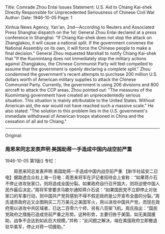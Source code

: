 Title: Comrade Zhou Enlai Issues Statement: U.S. Aid to Chiang Kai-shek Directly Responsible for Unprecedented Seriousness of Chinese Civil War
Author:
Date: 1946-10-05
Page: 1

Xinhua News Agency, Yan'an, 2nd—According to Reuters and Associated Press Shanghai dispatch on the 1st: General Zhou Enlai declared at a press conference in Shanghai: "If Chiang Kai-shek does not stop the attack on Zhangjiakou, it will cause a national split. If the government convenes the National Assembly on its own, it will force the Chinese people to make a final decision." General Zhou requested Marshall to notify Chiang Kai-shek that "If the Kuomintang does not immediately stop the military actions against Zhangjiakou, the Chinese Communist Party will feel compelled to assume that the government is openly declaring a complete split." Zhou condemned the government's recent attempts to purchase 200 million U.S. dollars worth of American military supplies to attack the Chinese Communist Party. Currently, the government is using 206 divisions and 800 aircraft to attack the CCP areas. Zhou pointed out: "The measures of the Kuomintang government have created an unprecedentedly serious situation. This situation is mainly attributable to the United States. Without American aid, the war would not have reached such a massive scale." He also stated: "The solution to this problem lies in the U.S. government's immediate withdrawal of American troops stationed in China and the cessation of all aid to Chiang."



<hr /> 

Original: 


### 周恩来同志发表声明  美国助蒋一手造成中国内战空前严重

1946-10-05
第1版()
专栏：

　　周恩来同志发表声明
    美国助蒋一手造成中国内战空前严重
    【新华社延安二日电】据路透合众社上海一日电：周恩来将军在沪记者招待会上宣称：“如果蒋介石不停止进攻张家口，则将造成全国分裂。如果政府自行召开国大，则将迫使中国人民作最后决定。”周将军曾要求马歇尔通知蒋介石说：“如果国民党不立即停止对张家口的军事行动，则中国共产党将感到不得不假定政府是公开宣布全面的分裂。”周氏谴责政府近又企图购买二万万美元之美国军火，用以进攻中国共产党。而现在政府用以进攻中共区域者，已达二百零六个师，另有八百架飞机。周氏指出：“国民党政府之措施已造成空前严重之形势。这种形势，主要归咎于美国，如无美国援助，战争不会达到如此巨大规模。”并称：“此问题之解决，端在美国政府立即撤退驻华美军，停止对蒋一切援助。”
